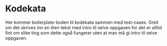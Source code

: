 # Kodekata

Her kommer boilerplate-koden til kodekata sammen med test-cases.
Greit om det skrives inn en liten tekst med intro til selve oppgaven
for det er alltid fint om slike ting som dette også fungerer uten
at man må gi intro til selve oppgaven.


